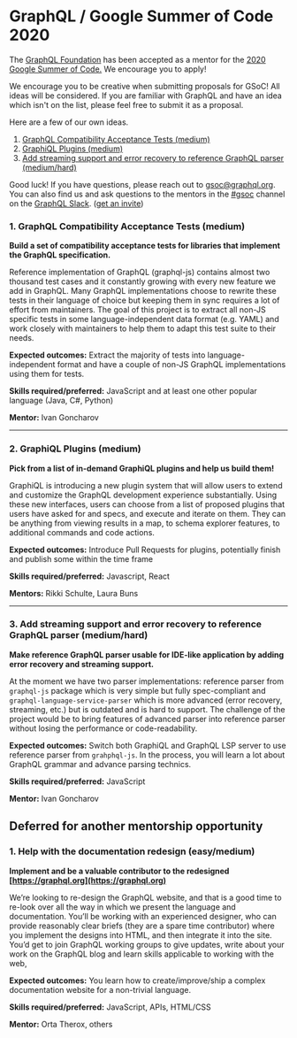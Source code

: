 # GraphQL / Google Summer of Code 2020


The [GraphQL Foundation](https://foundation.graphql.org) has been accepted as a mentor for the [2020 Google Summer of Code.](https://summerofcode.withgoogle.com/)  We encourage you to apply!

We encourage you to be creative when submitting proposals for GSoC!  All ideas will be considered.  If you are familiar with GraphQL and have an idea which isn't on the list, please feel free to submit it as a proposal.

Here are a few of our own ideas.

1. [GraphQL Compatibility Acceptance Tests (medium)](#1-graphql-compatibility-acceptance-tests-medium)
2. [GraphiQL Plugins (medium)](#2-graphiql-plugins-medium)
3. [Add streaming support and error recovery to reference GraphQL parser (medium/hard)](#3-add-streaming-support-and-error-recovery-to-reference-graphql-parser-mediumhard)

Good luck! If you have questions, please reach out to [gsoc@graphql.org](mailto:gsoc@graphql.org).  You can also find us and ask questions to the mentors in the [#gsoc](https://graphql.slack.com/archives/CUB2DBYTF) channel on the [GraphQL Slack](https://graphql.slack.com). ([get an invite](https://slack-invite.graphql.org))

### 1. GraphQL Compatibility Acceptance Tests (medium)

**Build a set of compatibility acceptance tests for libraries that implement the GraphQL specification.**

Reference implementation of GraphQL (graphql-js) contains almost two thousand test cases and it constantly growing with every new feature we add in GraphQL. Many GraphQL implementations choose to rewrite these tests in their language of choice but keeping them in sync requires a lot of effort from maintainers. The goal of this project is to extract all non-JS specific tests in some language-independent data format (e.g. YAML) and work closely with maintainers to help them to adapt this test suite to their needs.

**Expected outcomes:** Extract the majority of tests into language-independent format and have a couple of non-JS GraphQL implementations using them for tests.

**Skills required/preferred:** JavaScript and at least one other popular language (Java, C#, Python)

**Mentor:** Ivan Goncharov

---

### 2. GraphiQL Plugins (medium)

**Pick from a list of in-demand GraphiQL plugins and help us build them!**

GraphiQL is introducing a new plugin system that will allow users to extend and customize the GraphQL development experience substantially. Using these new interfaces, users can choose from a list of proposed plugins that users have asked for and specs, and execute and iterate on them. They can be anything from viewing results in a map, to schema explorer features, to additional commands and code actions.

**Expected outcomes:** Introduce Pull Requests for plugins, potentially finish and publish some within the time frame

**Skills required/preferred:** Javascript, React

**Mentors:** Rikki Schulte, Laura Buns

---

### 3. Add streaming support and error recovery to reference GraphQL parser (medium/hard)

**Make reference GraphQL parser usable for IDE-like application by adding error recovery and streaming support.**

At the moment we have two parser implementations: reference parser from `graphql-js` package which is very simple but fully spec-compliant and `graphql-language-service-parser` which is more advanced (error recovery, streaming, etc.) but is outdated and is hard to support. The challenge of the project would be to bring features of advanced parser into reference parser without losing the performance or code-readability.

**Expected outcomes:** Switch both GraphiQL and GraphQL LSP server to use reference parser from `grahphql-js`. In the process, you will learn a lot about GraphQL grammar and advance parsing technics.

**Skills required/preferred:** JavaScript

**Mentor:** Ivan Goncharov

## Deferred for another mentorship opportunity

### 1. Help with the documentation redesign (easy/medium)

**Implement and be a valuable contributor to the redesigned [https://graphql.org](https://graphql.org)**

We’re looking to re-design the GraphQL website, and that is a good time to re-look over all the way in which we present the language and documentation. 
You’ll be working with an experienced designer, who can provide reasonably clear briefs (they are a spare time contributor) where you implement the designs into HTML, and then integrate it into the site. 
You’d get to join GraphQL working groups to give updates, write about your work on the GraphQL blog and learn skills applicable to working with the web,

**Expected outcomes:** You learn how to create/improve/ship a complex documentation website for a non-trivial language.

**Skills required/preferred:** JavaScript, APIs, HTML/CSS

**Mentor:** Orta Therox, others


